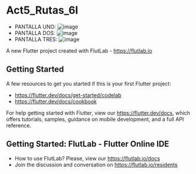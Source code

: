 # Act5_Rutas_6I

- PANTALLA UNO:
![image](https://github.com/user-attachments/assets/c066c084-0f95-41c1-ad16-505b9bbe3243)
- PANTALLA DOS:
![image](https://github.com/user-attachments/assets/70932960-234b-4a63-922e-28e8bd0b2e47)
- PANTALLA TRES:
![image](https://github.com/user-attachments/assets/20dc5e7f-762a-43b7-adc0-504105316880)


A new Flutter project created with FlutLab - https://flutlab.io

## Getting Started

A few resources to get you started if this is your first Flutter project:

- https://flutter.dev/docs/get-started/codelab
- https://flutter.dev/docs/cookbook

For help getting started with Flutter, view our
https://flutter.dev/docs, which offers tutorials,
samples, guidance on mobile development, and a full API reference.

## Getting Started: FlutLab - Flutter Online IDE

- How to use FlutLab? Please, view our https://flutlab.io/docs
- Join the discussion and conversation on https://flutlab.io/residents
